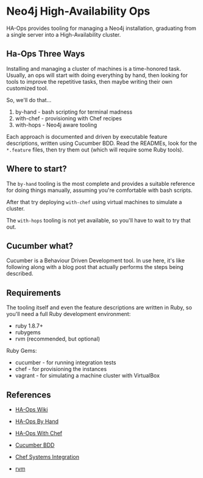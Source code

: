 Neo4j High-Availability Ops
===========================

HA-Ops provides tooling for managing a Neo4j installation, graduating from
a single server into a High-Availability cluster.

Ha-Ops Three Ways
-----------------

Installing and managing a cluster of machines is a time-honored task. Usually,
an ops will start with doing everything by hand, then looking for tools to
improve the repetitive tasks, then maybe writing their own customized tool.

So, we'll do that...

1. by-hand - bash scripting for terminal madness
2. with-chef - provisioning with Chef recipes
3. with-hops - Neo4j aware tooling

Each approach is documented and driven by executable feature descriptions,
written using Cucumber BDD. Read the READMEs, look for the `*.feature` files,
then try them out (which will require some Ruby tools). 

Where to start?
---------------

The `by-hand` tooling is the most complete and provides a suitable reference
for doing things manually, assuming you're comfortable with bash scripts.

After that try deploying `with-chef` using virtual machines to simulate
a cluster.

The `with-hops` tooling is not yet available, so you'll have to wait to try that
out. 

Cucumber what?
--------------

Cucumber is a Behaviour Driven Development tool. In use here, it's like 
following along with a blog post that actually performs the steps being
described. 

Requirements
------------

The tooling itself and even the feature descriptions are written in Ruby,
so you'll need a full Ruby development environment:

* ruby 1.8.7+
* rubygems
* rvm (recommended, but optional)

Ruby Gems:

* cucumber - for running integration tests
* chef - for provisioning the instances
* vagrant - for simulating a machine cluster with VirtualBox

References
----------

* [HA-Ops Wiki](https://github.com/akollegger/ha-ops/wiki)
* [HA-Ops By Hand](https://github.com/akollegger/ha-ops/wiki/By-hand)
* [HA-Ops With Chef](https://github.com/akollegger/ha-ops/wiki/With-chef)

* [Cucumber BDD](http://cukes.info)
* [Chef Systems Integration](http://www.opscode.com/)
* [rvm](http://rvm.beginrescueend.com/)

